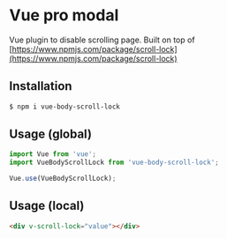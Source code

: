 # Vue pro modal

Vue plugin to disable scrolling page.
Built on top of [https://www.npmjs.com/package/scroll-lock](https://www.npmjs.com/package/scroll-lock)

## Installation

```bash
$ npm i vue-body-scroll-lock
```

## Usage (global)

```js
import Vue from 'vue';
import VueBodyScrollLock from 'vue-body-scroll-lock';

Vue.use(VueBodyScrollLock);
```

## Usage (local)

```html
<div v-scroll-lock="value"></div>
```

<script>
import { VScrollLock } from 'vue-body-scroll-lock';

export default {
    directives: {
        VScrollLock,
    },
    data() {
        return {
            value: false
        }
    }
};
</script>
```